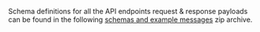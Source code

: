 Schema definitions for all the API endpoints request & response payloads can be found in the following [schemas and example messages](/api-documentation/docs/api/download/customs-declarations/3.0/wco-declaration-schemas.zip) zip archive.